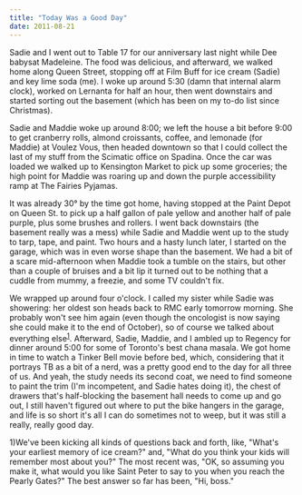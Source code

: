 ```yaml
---
title: "Today Was a Good Day"
date: 2011-08-21
---
```

<p>Sadie and I went out to Table 17 for our anniversary last night while Dee babysat Madeleine. The food was delicious, and afterward, we walked home along Queen Street, stopping off at Film Buff for ice cream (Sadie) and key lime soda (me). I woke up around 5:30 (damn that internal alarm clock), worked on Lernanta for half an hour, then went downstairs and started sorting out the basement (which has been on my to-do list since Christmas).</p>
<p>Sadie and Maddie woke up around 8:00; we left the house a bit before 9:00 to get cranberry rolls, almond croissants, coffee, and lemonade (for Maddie) at Voulez Vous, then headed downtown so that I could collect the last of my stuff from the Scimatic office on Spadina. Once the car was loaded we walked up to Kensington Market to pick up some groceries; the high point for Maddie was roaring up and down the purple accessibility ramp at The Fairies Pyjamas.</p>
<p>It was already 30° by the time got home, having stopped at the Paint Depot on Queen St. to pick up a half gallon of pale yellow and another half of pale purple, plus some brushes and rollers. I went back downstairs (the basement really was a mess) while Sadie and Maddie went up to the study to tarp, tape, and paint. Two hours and a hasty lunch later, I started on the garage, which was in even worse shape than the basement. We had a bit of a scare mid-afternoon when Maddie took a tumble on the stairs, but other than a couple of bruises and a bit lip it turned out to be nothing that a cuddle from mummy, a freezie, and some TV couldn't fix.</p>
<p>We wrapped up around four o'clock. I called my sister while Sadie was showering: her oldest son heads back to RMC early tomorrow morning. She probably won't see him again (even though the oncologist is now saying she could make it to the end of October), so of course we talked about everything else<sup><a href="#1">1</a></sup>. Afterward, Sadie, Maddie, and I ambled up to Regency for dinner around 5:00 for some of Toronto's best chana masala. We got home in time to watch a Tinker Bell movie before bed, which, considering that it portrays TB as a bit of a nerd, was a pretty good end to the day for all three of us.  And yeah, the study needs its second coat, we need to find someone to paint the trim (I'm incompetent, and Sadie hates doing it), the chest of drawers that's half-blocking the basement hall needs to come up and go out, I still haven't figured out where to put the bike hangers in the garage, and life is so short it's all I can do sometimes not to weep, but it was still a really, really good day.</p>
<p>1)<a name="1"></a>We've been kicking all kinds of questions back and forth, like, "What's your earliest memory of ice cream?" and, "What do you think your kids will remember most about you?" The most recent was, "OK, so assuming you make it, what would you like Saint Peter to say to you when you reach the Pearly Gates?" The best answer so far has been, "Hi, boss."</p>
